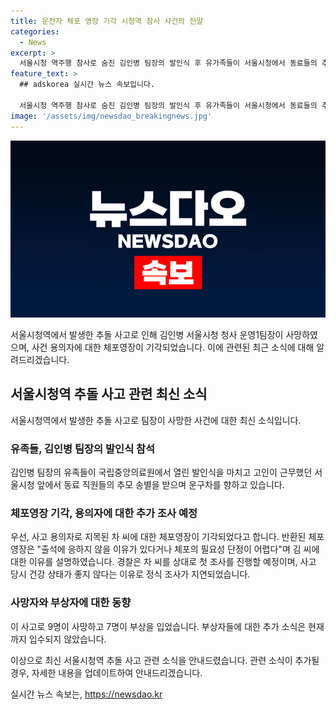 ```yaml
---
title: 운전자 체포 영장 기각 시청역 참사 사건의 전말
categories:
  - News
excerpt: >
  서울시청 역주행 참사로 숨진 김인병 팀장의 발인식 후 유가족들이 서울시청에서 동료들의 추모를 받으며 운구차로 향하고 있습니다. 운전자 차씨에 대한 체포영장이 기각되면서 경찰은 첫 조사를 진행할 예정입니다. 사고 후 3일 만에 상태가 좋지 않다는 이유로 정식 조사를 하지 못해 왔으나, 이제 갈비뼈 부상으로 입원 중인 차씨를 상대로 조사를 진행할 계획입니다. 사고로 9명 사망, 7명 부상을 입었으며, 사고 경위와 추가적인 사안들이 계속 조사되고 있습니다.
feature_text: >
  ## adskorea 실시간 뉴스 속보입니다.

  서울시청 역주행 참사로 숨진 김인병 팀장의 발인식 후 유가족들이 서울시청에서 동료들의 추모를 받으며 운구차로 향하고 있습니다. 운전자 차씨에 대한 체포영장이 기각되면서 경찰은 첫 조사를 진행할 예정입니다. 사고 후 3일 만에 상태가 좋지 않다는 이유로 정식 조사를 하지 못해 왔으나, 이제 갈비뼈 부상으로 입원 중인 차씨를 상대로 조사를 진행할 계획입니다. 사고로 9명 사망, 7명 부상을 입었으며, 사고 경위와 추가적인 사안들이 계속 조사되고 있습니다.
image: '/assets/img/newsdao_breakingnews.jpg'
---
```


<p><img src="/assets/img/newsdao_breakingnews.jpg" alt="adskorea 속보" /></p>

<p>서울시청역에서 발생한 추돌 사고로 인해 김인병 서울시청 청사 운영1팀장이 사망하였으며, 사건 용의자에 대한 체포영장이 기각되었습니다. 이에 관련된 최근 소식에 대해 알려드리겠습니다.</p>

<h2 data-ke-size="size26">서울시청역 추돌 사고 관련 최신 소식</h2>

<p data-ke-size="size16">서울시청역에서 발생한 추돌 사고로 팀장이 사망한 사건에 대한 최신 소식입니다.</p>

<h3>유족들, 김인병 팀장의 발인식 참석</h3>

<p data-ke-size="size16">김인병 팀장의 유족들이 국립중앙의료원에서 열린 발인식을 마치고 고인이 근무했던 서울시청 앞에서 동료 직원들의 추모 송별을 받으며 운구차를 향하고 있습니다.</p>

<h3>체포영장 기각, 용의자에 대한 추가 조사 예정</h3>

<p data-ke-size="size16">우선, 사고 용의자로 지목된 차 씨에 대한 체포영장이 기각되었다고 합니다. 반환된 체포영장은 "출석에 응하지 않을 이유가 있다거나 체포의 필요성 단정이 어렵다"며 김 씨에 대한 이유를 설명하였습니다. 경찰은 차 씨를 상대로 첫 조사를 진행할 예정이며, 사고 당시 건강 상태가 좋지 않다는 이유로 정식 조사가 지연되었습니다.</p>

<h3>사망자와 부상자에 대한 동향</h3>

<p data-ke-size="size16">이 사고로 9명이 사망하고 7명이 부상을 입었습니다. 부상자들에 대한 추가 소식은 현재까지 입수되지 않았습니다.</p>

<p>이상으로 최신 서울시청역 추돌 사고 관련 소식을 안내드렸습니다. 관련 소식이 추가될 경우, 자세한 내용을 업데이트하여 안내드리겠습니다.</p>
실시간 뉴스 속보는, <a href="https://newsdao.kr" rel="dofollow">https://newsdao.kr</a>


